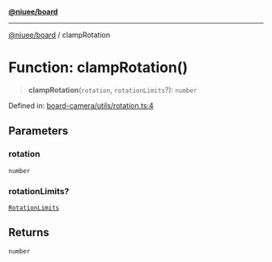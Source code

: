 [**@niuee/board**](../README.md)

***

[@niuee/board](../globals.md) / clampRotation

# Function: clampRotation()

> **clampRotation**(`rotation`, `rotationLimits`?): `number`

Defined in: [board-camera/utils/rotation.ts:4](https://github.com/niuee/board/blob/cc09a87e934160adef876c4e11d51fd97e78653d/src/board-camera/utils/rotation.ts#L4)

## Parameters

### rotation

`number`

### rotationLimits?

[`RotationLimits`](../type-aliases/RotationLimits.md)

## Returns

`number`
